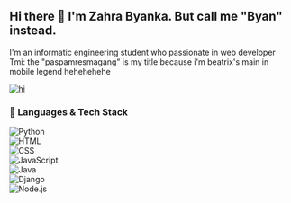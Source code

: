 ## Hi there 👋 I'm Zahra Byanka. But call me "Byan" instead. 

I'm an informatic engineering student who passionate in web developer 
Tmi: the "paspamresmagang" is my title because i'm beatrix's main in mobile legend hehehehehe

[![hi](https://github-profile-trophy.vercel.app/?username=paspamresmagang&theme=onedark)](https://github.com/ryo-ma/github-profile-trophy)

### 🧠 Languages & Tech Stack
![Python](https://img.shields.io/badge/-Python-05122A?style=flat&logo=python)  
![HTML](https://img.shields.io/badge/-HTML5-05122A?style=flat&logo=html5)  
![CSS](https://img.shields.io/badge/-CSS3-05122A?style=flat&logo=css3)  
![JavaScript](https://img.shields.io/badge/-JavaScript-05122A?style=flat&logo=javascript)  
![Java](https://img.shields.io/badge/-Java-05122A?style=flat&logo=java)  
![Django](https://img.shields.io/badge/-Django-05122A?style=flat&logo=django)  
![Node.js](https://img.shields.io/badge/-Node.js-05122A?style=flat&logo=node.js)

<!--
**paspamresmagang/paspamresmagang** is a ✨ _special_ ✨ repository because its `README.md` (this file) appears on your GitHub profile.

Here are some ideas to get you started:

- 🔭 I’m currently working on ...
- 🌱 I’m currently learning ...
- 👯 I’m looking to collaborate on ...
- 🤔 I’m looking for help with ...
- 💬 Ask me about ...
- 📫 How to reach me: ...M
- 😄 Pronouns: ...
- ⚡ Fun fact: ...
-->
